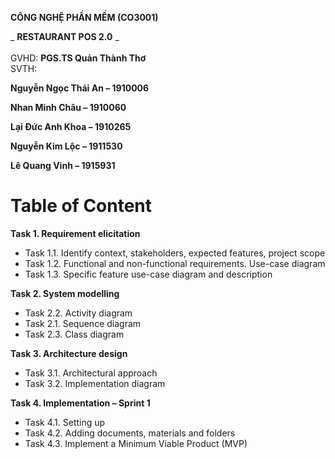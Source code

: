**CÔNG NGHỆ PHẦN MỀM (CO3001)**

_ **RESTAURANT POS 2.0** _
<br/><br/>
GVHD: **PGS.TS Quản Thành Thơ**  
SVTH: 

**Nguyễn Ngọc Thái An – 1910006**

**Nhan Minh Châu – 1910060**

**Lại Đức Anh Khoa – 1910265**

**Nguyễn Kim Lộc – 1911530**

**Lê Quang Vinh – 1915931**  
# Table of Content

**Task 1. Requirement elicitation**

- Task 1.1. Identify context, stakeholders, expected features, project scope  
- Task 1.2. Functional and non-functional requirements. Use-case diagram  
- Task 1.3. Specific feature use-case diagram and description  


**Task 2. System modelling**

- Task 2.2. Activity diagram  
- Task 2.1. Sequence diagram  
- Task 2.3. Class diagram  


**Task 3. Architecture design**

- Task 3.1. Architectural approach  
- Task 3.2. Implementation diagram  


**Task 4. Implementation – Sprint 1**

- Task 4.1. Setting up  
- Task 4.2. Adding documents, materials and folders  
- Task 4.3. Implement a Minimum Viable Product (MVP)  

